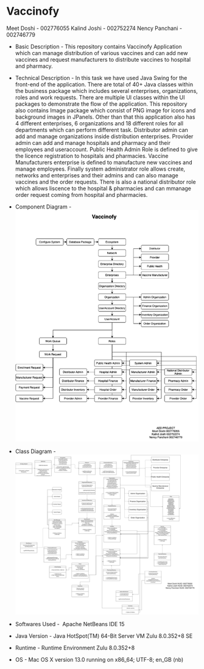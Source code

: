 # Vaccinofy

Meet Doshi - 002776055
Kalind Joshi - 002752274
Nency Panchani - 002746779

* Basic Description - This repository contains Vaccinofy Application which can manage distribution of various vaccines and can add new vaccines and request manufacturers to distribute vaccines to hospital and pharmacy.

* Technical Description - In this task we have used Java Swing for the front-end of the application. There are total of 40+ Java classes within the business package which includes several enterprises, organizations, roles and work requests. There are multiple UI classes within the UI packages to demonstrate the flow of the application. This repository also contains Image package which consist of PNG image for icons and background images in JPanels. Other than that this application also has 4 different enterprises, 6 organizations and 18 different roles for all departments which can perform different task. Distributor admin can add and manage organizations inside distribution enterprises. Provider admin can add and manage hospitals and pharmacy and their employees and useraccount. Public Health Admin Role is defined to give the licence registration to hospitals and pharmacies. Vaccine Manufacturers enterprise is defined to manufacture new vaccines and manage employees. Finally system administrator role allows create, networks and enterprises and their admins and can also manage vaccines and the order requests. There is also a national distributor role which allows liscence to the hospital & pharmacies and can mmanage order request coming from hospital and pharmacies.

* Component Diagram -
![Component Diagram](https://github.com/doshimee11/AEDProject/blob/main/Vaccinofy/AED%20Project%20Object%20Diagram.png?raw=true)

* Class Diagram -
![Class Diagram](https://github.com/doshimee11/AEDProject/blob/main/Vaccinofy/AED%20Project%20Class%20Diagram.png?raw=true)

* Softwares Used -  Apache NetBeans IDE 15
* Java Version - Java HotSpot(TM) 64-Bit Server VM Zulu 8.0.352+8 SE 
* Runtime - Runtime Environment Zulu 8.0.352+8
* OS - Mac OS X version 13.0 running on x86_64; UTF-8; en_GB (nb)

